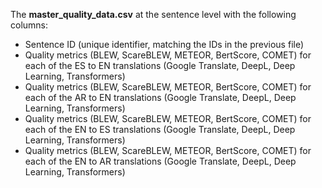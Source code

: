 The **master_quality_data.csv** at the sentence level with the following columns:
* Sentence ID (unique identifier, matching the IDs in the previous file)
* Quality metrics (BLEW, ScareBLEW, METEOR, BertScore, COMET) for each of the ES to EN translations (Google Translate, DeepL, Deep Learning, Transformers)
* Quality metrics (BLEW, ScareBLEW, METEOR, BertScore, COMET) for each of the AR to EN translations (Google Translate, DeepL, Deep Learning, Transformers)
* Quality metrics (BLEW, ScareBLEW, METEOR, BertScore, COMET) for each of the EN to ES translations (Google Translate, DeepL, Deep Learning, Transformers)
* Quality metrics (BLEW, ScareBLEW, METEOR, BertScore, COMET) for each of the EN to AR translations (Google Translate, DeepL, Deep Learning, Transformers)
